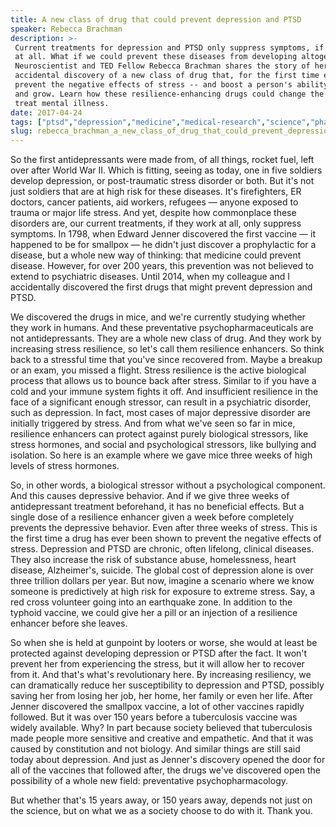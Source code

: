 ```yaml
---
title: A new class of drug that could prevent depression and PTSD
speaker: Rebecca Brachman
description: >-
 Current treatments for depression and PTSD only suppress symptoms, if they work
 at all. What if we could prevent these diseases from developing altogether?
 Neuroscientist and TED Fellow Rebecca Brachman shares the story of her team's
 accidental discovery of a new class of drug that, for the first time ever, could
 prevent the negative effects of stress -- and boost a person's ability to recover
 and grow. Learn how these resilience-enhancing drugs could change the way we
 treat mental illness.
date: 2017-04-24
tags: ["ptsd","depression","medicine","medical-research","science","pharmaceuticals","brain","mental-health","neuroscience","humanity","chemistry","disease","health","ted-fellows"]
slug: rebecca_brachman_a_new_class_of_drug_that_could_prevent_depression_and_ptsd
---
```


So the first antidepressants were made from, of all things, rocket fuel, left over after
World War II. Which is fitting, seeing as today, one in five soldiers develop depression,
or post-traumatic stress disorder or both. But it's not just soldiers that are at high
risk for these diseases. It's firefighters, ER doctors, cancer patients, aid workers,
refugees — anyone exposed to trauma or major life stress. And yet, despite how commonplace
these disorders are, our current treatments, if they work at all, only suppress
symptoms. In 1798, when Edward Jenner discovered the first vaccine — it happened to be for
smallpox — he didn't just discover a prophylactic for a disease, but a whole new way of
thinking: that medicine could prevent disease. However, for over 200 years, this
prevention was not believed to extend to psychiatric diseases. Until 2014, when my
colleague and I accidentally discovered the first drugs that might prevent depression and
PTSD.

We discovered the drugs in mice, and we're currently studying whether they work in humans.
And these preventative psychopharmaceuticals are not antidepressants. They are a whole new
class of drug. And they work by increasing stress resilience, so let's call them
resilience enhancers. So think back to a stressful time that you've since recovered from.
Maybe a breakup or an exam, you missed a flight. Stress resilience is the active
biological process that allows us to bounce back after stress. Similar to if you have a
cold and your immune system fights it off. And insufficient resilience in the face of a
significant enough stressor, can result in a psychiatric disorder, such as depression. In
fact, most cases of major depressive disorder are initially triggered by stress. And from
what we've seen so far in mice, resilience enhancers can protect against purely biological
stressors, like stress hormones, and social and psychological stressors, like bullying and
isolation. So here is an example where we gave mice three weeks of high levels of stress
hormones.

So, in other words, a biological stressor without a psychological component. And this
causes depressive behavior. And if we give three weeks of antidepressant treatment
beforehand, it has no beneficial effects. But a single dose of a resilience enhancer given
a week before completely prevents the depressive behavior. Even after three weeks of
stress. This is the first time a drug has ever been shown to prevent the negative effects
of stress. Depression and PTSD are chronic, often lifelong, clinical diseases. They also
increase the risk of substance abuse, homelessness, heart disease, Alzheimer's, suicide.
The global cost of depression alone is over three trillion dollars per year. But now,
imagine a scenario where we know someone is predictively at high risk for exposure to
extreme stress. Say, a red cross volunteer going into an earthquake zone. In addition to
the typhoid vaccine, we could give her a pill or an injection of a resilience enhancer
before she leaves.

So when she is held at gunpoint by looters or worse, she would at least be protected
against developing depression or PTSD after the fact. It won't prevent her from
experiencing the stress, but it will allow her to recover from it. And that's what's
revolutionary here. By increasing resiliency, we can dramatically reduce her
susceptibility to depression and PTSD, possibly saving her from losing her job, her home,
her family or even her life. After Jenner discovered the smallpox vaccine, a lot of other
vaccines rapidly followed. But it was over 150 years before a tuberculosis vaccine was
widely available. Why? In part because society believed that tuberculosis made people more
sensitive and creative and empathetic. And that it was caused by constitution and not
biology. And similar things are still said today about depression. And just as Jenner's
discovery opened the door for all of the vaccines that followed after, the drugs we've
discovered open the possibility of a whole new field: preventative psychopharmacology.

But whether that's 15 years away, or 150 years away, depends not just on the science, but
on what we as a society choose to do with it. Thank you.

<!--
ad_duration=3.33
comment_count=77
event="TED2017"
external_start_time=0
has_talk_citation=1
intro_duration=11.82
is_subtitle_required="False"
is_talk_featured="True"
language="en"
language_swap="False"
native_language="en"
number_of_related_talks=6
number_of_speakers=1
number_of_subtitled_videos=32
number_of_tags=14
number_of_talk_download_languages=34
number_of_talk_more_resources=0
number_of_talk_recommendations=0
number_of_talks_take_actions=2
post_ad_duration=0.83
published_timestamp="2019-03-26 14:48:01"
recording_date="2017-04-24"
speaker_description="Neuroscientist, writer, entrepreneur"
speaker_is_published=1
speaker_name="Rebecca Brachman"
talk_more_resources=[]
talk_name="A new class of drug that could prevent depression and PTSD"
talks_tags=["ptsd","depression","medicine","medical-research","science","pharmaceuticals","brain","mental-health","neuroscience","humanity","chemistry","disease","health","ted-fellows"]
url_audio="https://download.ted.com/talks/RebeccaBrachman_2017U.mp3?apikey=acme-roadrunner"
url_photo_speaker="https://pe.tedcdn.com/images/ted/44aada28ceb30de2881724d370b4fd14559077fe_254x191.jpg"
url_photo_talk="https://s3.amazonaws.com/talkstar-photos/uploads/dfd06aea-11c9-46bd-8642-0bb744040efc/RebeccaBrachman_2017U-embed.jpg"
url_webpage="https://www.ted.com/talks/rebecca_brachman_a_new_class_of_drug_that_could_prevent_depression_and_ptsd"
video_type_name="TED Stage Talk"
-->